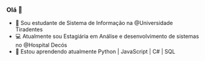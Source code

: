 ### Olá 🤙

- 🏫 Sou estudante de Sistema de Informação na @Universidade Tiradentes
- 💻 Atualmente sou Estagiária em Análise e desenvolvimento de sistemas no @Hospital Decós
- 🌱 Estou aprendendo atualmente Python | JavaScript | C# | SQL  


